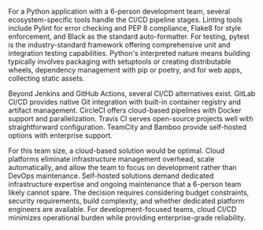 For a Python application with a 6-person development team, several ecosystem-specific tools handle the CI/CD pipeline stages. Linting tools include Pylint for error checking and PEP 8 compliance, Flake8 for style enforcement, and Black as the standard auto-formatter. For testing, pytest is the industry-standard framework offering comprehensive unit and integration testing capabilities. Python's interpreted nature means building typically involves packaging with setuptools or creating distributable wheels, dependency management with pip or poetry, and for web apps, collecting static assets.​

Beyond Jenkins and GitHub Actions, several CI/CD alternatives exist. GitLab CI/CD provides native Git integration with built-in container registry and artifact management. CircleCI offers cloud-based pipelines with Docker support and parallelization. Travis CI serves open-source projects well with straightforward configuration. TeamCity and Bamboo provide self-hosted options with enterprise support.​

For this team size, a cloud-based solution would be optimal. Cloud platforms eliminate infrastructure management overhead, scale automatically, and allow the team to focus on development rather than DevOps maintenance. Self-hosted solutions demand dedicated infrastructure expertise and ongoing maintenance that a 6-person team likely cannot spare. The decision requires considering budget constraints, security requirements, build complexity, and whether dedicated platform engineers are available. For development-focused teams, cloud CI/CD minimizes operational burden while providing enterprise-grade reliability.
